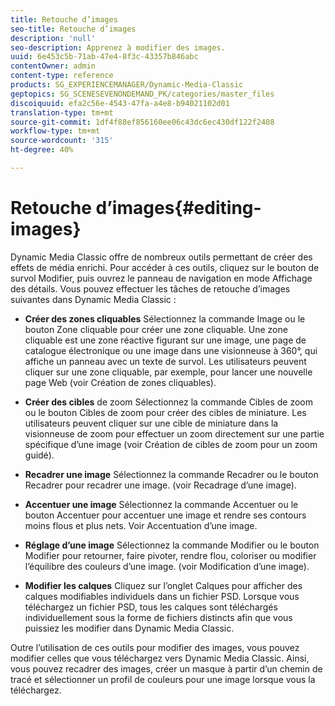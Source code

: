 ```yaml
---
title: Retouche d’images
seo-title: Retouche d’images
description: 'null'
seo-description: Apprenez à modifier des images.
uuid: 6e453c5b-71ab-47e4-8f3c-43357b846abc
contentOwner: admin
content-type: reference
products: SG_EXPERIENCEMANAGER/Dynamic-Media-Classic
geptopics: SG_SCENESEVENONDEMAND_PK/categories/master_files
discoiquuid: efa2c56e-4543-47fa-a4e8-b94021102d01
translation-type: tm+mt
source-git-commit: 1df4f88ef856160ee06c43dc6ec430df122f2408
workflow-type: tm+mt
source-wordcount: '315'
ht-degree: 40%

---
```



# Retouche d’images{#editing-images}

Dynamic Media Classic offre de nombreux outils permettant de créer des effets de média enrichi. Pour accéder à ces outils, cliquez sur le bouton de survol Modifier, puis ouvrez le panneau de navigation en mode Affichage des détails. Vous pouvez effectuer les tâches de retouche d’images suivantes dans Dynamic Media Classic :

* **Créer des zones cliquables** Sélectionnez la commande Image ou le bouton Zone cliquable pour créer une zone cliquable. Une zone cliquable est une zone réactive figurant sur une image, une page de catalogue électronique ou une image dans une visionneuse à 360°, qui affiche un panneau avec un texte de survol. Les utilisateurs peuvent cliquer sur une zone cliquable, par exemple, pour lancer une nouvelle page Web (voir Création de zones cliquables).

* **Créer des cibles** de zoom Sélectionnez la commande Cibles de zoom ou le bouton Cibles de zoom pour créer des cibles de miniature. Les utilisateurs peuvent cliquer sur une cible de miniature dans la visionneuse de zoom pour effectuer un zoom directement sur une partie spécifique d’une image (voir Création de cibles de zoom pour un zoom guidé).

* **Recadrer une image** Sélectionnez la commande Recadrer ou le bouton Recadrer pour recadrer une image. (voir Recadrage d’une image).

* **Accentuer une image** Sélectionnez la commande Accentuer ou le bouton Accentuer pour accentuer une image et rendre ses contours moins flous et plus nets. Voir Accentuation d’une image.

* **Réglage d’une image** Sélectionnez la commande Modifier ou le bouton Modifier pour retourner, faire pivoter, rendre flou, coloriser ou modifier l’équilibre des couleurs d’une image. (voir Modification d’une image).

* **Modifier les calques** Cliquez sur l’onglet Calques pour afficher des calques modifiables individuels dans un fichier PSD. Lorsque vous téléchargez un fichier PSD, tous les calques sont téléchargés individuellement sous la forme de fichiers distincts afin que vous puissiez les modifier dans Dynamic Media Classic.

Outre l’utilisation de ces outils pour modifier des images, vous pouvez modifier celles que vous téléchargez vers Dynamic Media Classic. Ainsi, vous pouvez recadrer des images, créer un masque à partir d’un chemin de tracé et sélectionner un profil de couleurs pour une image lorsque vous la téléchargez.
